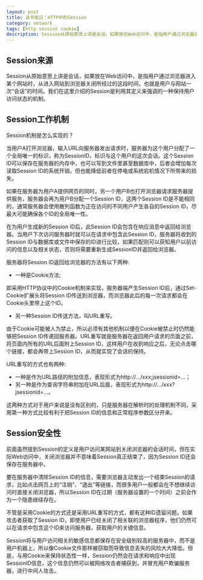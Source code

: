 ```yaml
---
layout: post
title: 读书笔记：HTTP中的Session
category: network
tags: [http session cookie]
description: Session从原始意思上讲是会话，如果放在Web访问中，是指用户通过浏览器进入某个网站时，从进入网站到浏览器关闭所经过的这段时间，也就是用户与网站一次“会话”的时间。我们在这里介绍的Session是利用其定义来强调的一种保持用户访问状态的机制。
---
```


## **Session来源**

Session从原始意思上讲是会话，如果放在Web访问中，是指用户通过浏览器进入某个网站时，从进入网站到浏览器关闭所经过的这段时间，也就是用户与网站一次“会话”的时间。我们在这里介绍的Session是利用其定义来强调的一种保持用户访问状态的机制。

## **Session工作机制**

Session机制是怎么实现的？

当用户A打开浏览器，输入URL向服务器发出请求时，服务器为这个用户分配了一个全局唯一的标识，称为SessionID，标识与这个用户的这次会话。这个Session ID可以保存在服务器的内存中，也可以写到文件里甚至数据库中，后者会增加每次读取Session ID的系统开销，但也能降低前者在停电或系统宕机情况下所带来的损失。

如果在服务器为用户A提供网页的同时，另一个用户B也打开浏览器请求服务器提供服务，服务器会再为用户B分配一个Session ID，这两个Session ID是不能相同的，通常服务器会使用散列函数为正在访问的不同用户产生各自的Session ID，尽最大可能确保各个ID的全局唯一性。

在为用户生成新的Session ID后，此Session ID会包含在响应消息中返回给浏览器。当用户下次访问服务器时就可以在请求中包含此Session ID，服务器将收到的Session ID与数据库或文件中保存的ID进行比较，如果匹配则可以获知用户以前访问的信息以及相关状态，否则将需要重新生成SessionID并返回给浏览器。

服务器将Session ID返回给浏览器的方法有以下两种:

* 一种是Cookie方法;

即采用HTTP协议中的Cookie机制来实现，服务器端产生Session ID后，通过Set-Cookie扩展头将Session ID传送到浏览器，而浏览器此后的每一次请求都会在Cookie头里带上这个ID。

* 另一种Session ID传送方法，叫URL重写。

由于Cookie可能被人为禁止，所以必须有其他机制以便在Cookie被禁止时仍然能够把Session ID传递回服务器。URL重写就是服务器在返回用户请求的页面之前，将页面内所有的URL后面附上Session ID，这样用户在收到响应之后，无论点击哪个链接，都会再带上Session ID，从而就实现了会话的保持。

URL重写的方式也有两种:

* 一种是作为URL路径的附加信息，表现形式为http://.../xxx;jsessionid=...；
* 另一种是作为查询字符串附加在URL后面，表现形式为http://.../xxx?jsessionid=...。

这两种方式对于用户来说是没有区别的，只是服务器在解析时的处理机制不同，采用第一种方式比较有利于把Session ID的信息和正常程序参数区分开来。

## **Session安全性**

前面虽然提到Session的定义是用户访问某网站到关闭浏览器的会话时间，但在实际Web访问中，关闭浏览器并不意味着Session真正结束了，因为Session ID还会保存在服务器中。

要在服务器中清除Session ID的信息，需要浏览器主动发出一个结束Session的请求，比如点击网页上的“注销”、“退出”等链接，而很多用户一般都会在不想继续访问时直接关闭浏览器，所以Session ID在过期（服务器设置的一个时间）之前会作为一个隐患继续存在。

不管是采用Cookie的方式还是采用URL重写的方式，都有这种ID遗留问题，如果攻击者获取了Session ID，即使用户已经关闭了相关联的浏览器程序，他们仍然可以在请求中包含这个ID来访问服务器，获取用户的关键信息。

Session将与用户访问相关的敏感信息都保存在安全级别较高的服务器中，而不是用户机器上，所以像Cookie文件那样被窃取而导致信息丢失的风险大大降低。但是，与用Cookie来保持状态性一样，Session仍然会在请求和响应中出现SessionID信息，这个信息仍然可以被网络攻击者捕获到，并冒充用户欺骗服务器，进行中间人攻击。